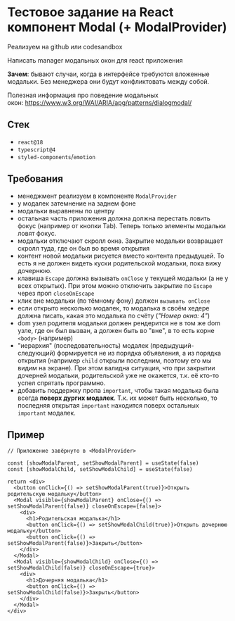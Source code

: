 # Тестовое задание на React компонент Modal (+ ModalProvider)

Реализуем на github или codesandbox

Написать manager модальных окон для react приложения

**Зачем**: бывают случаи, когда в интерфейсе требуются вложенные модальки. Без менеджера они будут конфликтовать между собой.

Полезная информация про поведение модальных окон: https://www.w3.org/WAI/ARIA/apg/patterns/dialogmodal/

## Стек

- `react@18`
- `typescript@4`
- `styled-components`/`emotion`

## Требования

- менеджмент реализуем в компоненте `ModalProvider`
- у модалек затемнение на заднем фоне
- модальки выравнены по центру
- остальная часть приложения должна должна перестать ловить фокус (например от кнопки Tab). Теперь только элементы модальки ловят фокус.
- модальки отключают скролл окна. Закрытие модальки возвращает скролл туда, где он был во время открытия
- контент новой модальки рисуется вместо контента предыдущей. То есть я не должен видеть куски родительской модальки, пока вижу дочернюю.
- клавиша `Escape` должна вызывать `onClose` у текущей модальки (а не у всех открытых). При этом можно отключить закрытие по `Escape` через проп `closeOnEscape`
- клик вне модальки (по тёмному фону) должен `вызывать onClose`
- если открыто несколько модалек, то модалька в своём хедере должна писать, какая это модалька по счёту (*"Номер окна: 4"*)
- dom узел родителя модальки должен рендерится не в том же dom узле, где он был вызван, а должен быть во "вне", в то есть корне `<body>` (например)
- "иерархия" (последовательность) модалек (предыдущий-следующий) формируется не из порядка объявления, а из порядка открытия (например `child` открыли последним, поэтому его мы видим на экране). При этом валидна ситуация, что при закрытии дочерней модальки, родительской уже не окажется, т.к. её кто-то успел спрятать программно.
- добавить поддержку пропа `important`, чтобы такая модалька была всегда **поверх дургих модалек**. Т.к. их может быть несколько, то последняя открытая `important` находится поверх остальных `important` модалек.

## Пример

```tsx
// Приложение завёрнуто в <ModalProvider>

const [showModalParent, setShowModalParent] = useState(false)
const [showModalChild, setShowModalChild] = useState(false)

return <div>
  <button onClick={() => setShowModalParent(true)}>Открыть родительскую модальку</button>
  <Modal visible={showModalParent} onClose={() => setShowModalParent(false)} closeOnEscape={false}>
    <div>
      <h1>Родительская модалька</h1>
      <button onClick={() => setShowModalChild(true)}>Открыть дочернюю модальку</button>
      <button onClick={() => setShowModalParent(false)}>Закрыть</button>
    </div>
  </Modal>
  <Modal visible={showModalChild} onClose={() => setShowModalChild(false)} closeOnEscape={true}>
    <div>
      <h1>Дочерняя модалька</h1>
      <button onClick={() => setShowModalChild(false)}>Закрыть</button>
    </div>
  </Modal>
</div>
```
